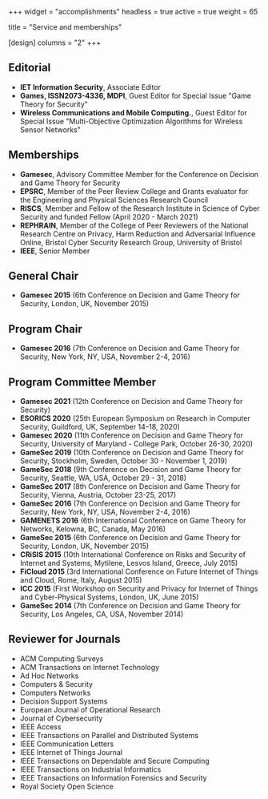 +++
widget = "accomplishments"
headless = true
active = true
weight = 65

title = "Service and memberships"

[design]
  columns = "2"
+++

## Editorial

* **IET Information Security**, Associate Editor
* **Games, ISSN2073-4336, MDPI**, Guest Editor for Special Issue "Game Theory for Security"
* **Wireless Communications and Mobile Computing.**, Guest Editor for Special Issue "Multi-Objective Optimization Algorithms for Wireless Sensor Networks"

## Memberships

* **Gamesec**, Advisory Committee Member for the Conference on Decision and Game Theory for Security
* **EPSRC**, Member of the Peer Review College and Grants evaluator for the Engineering and Physical Sciences Research Council
* **RISCS**, Member and Fellow of the Research Institute in Science of Cyber Security and funded Fellow (April 2020 - March 2021)
* **REPHRAIN**, Member of the College of Peer Reviewers of the National Research Centre on Privacy, Harm Reduction and Adversarial Influence Online, Bristol Cyber Security Research Group, University of Bristol
* **IEEE**, Senior Member

## General Chair

 * **Gamesec 2015** (6th Conference on Decision and Game Theory for Security, London, UK, November 2015)

## Program Chair

  * **Gamesec 2016** (7th Conference on Decision and Game Theory for Security, New York, NY, USA, November 2-4, 2016)

## Program Committee Member

 * **Gamesec 2021** (12th Conference on Decision and Game Theory for Security)
 * **ESORICS 2020** (25th European Symposium on Research in Computer Security, Guildford, UK, September 14–18, 2020)
 * **Gamesec 2020** (11th Conference on Decision and Game Theory for Security, University of Maryland - College Park, October 26-30, 2020)
 * **GameSec 2019** (10th Conference on Decision and Game Theory for Security, Stockholm, Sweden, October 30 - November 1, 2019)
 * **GameSec 2018** (9th Conference on Decision and Game Theory for Security, Seattle, WA, USA, October 29 - 31, 2018)
 * **GameSec 2017** (8th Conference on Decision and Game Theory for Security, Vienna, Austria, October 23-25, 2017)
 * **GameSec 2016** (7th Conference on Decision and Game Theory for Security, New York, NY, USA, November 2-4, 2016)
 * **GAMENETS 2016** (6th International Conference on Game Theory for Networks, Kelowna, BC, Canada, May 2016)
 * **GameSec 2015** (6th Conference on Decision and Game Theory for Security, London, UK, November 2015)
 * **CRiSIS 2015** (10th International Conference on Risks and Security of Internet and Systems, Mytilene, Lesvos Island, Greece, July 2015)
 * **FiCloud 2015** (3rd International Conference on Future Internet of Things and Cloud, Rome, Italy, August 2015)
 * **ICC 2015** (First Workshop on Security and Privacy for Internet of Things and Cyber-Physical Systems, London, UK, June 2015)
 * **GameSec 2014** (7th Conference on Decision and Game Theory for Security, Los Angeles, CA, USA, November 2014)

## Reviewer for Journals

 * ACM Computing Surveys
 * ACM Transactions on Internet Technology
 * Ad Hoc Networks
 * Computers & Security
 * Computers Networks
 * Decision Support Systems
 * European Journal of Operational Research
 * Journal of Cybersecurity
 * IEEE Access
 * IEEE Transactions on Parallel and Distributed Systems
 * IEEE Communication Letters
 * IEEE Internet of Things Journal
 * IEEE Transactions on Dependable and Secure Computing
 * IEEE Transactions on Industrial Informatics
 * IEEE Transactions on Information Forensics and Security
 * Royal Society Open Science
